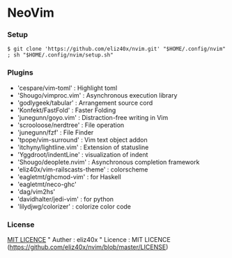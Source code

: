 NeoVim
====

### Setup
  
`
$ git clone 'https://github.com/eliz40x/nvim.git' "$HOME/.config/nvim" ; sh "$HOME/.config/nvim/setup.sh" 
`
### Plugins

- 'cespare/vim-toml'             :  Highlight toml
- 'Shougo/vimproc.vim'           :  Asynchronous execution library
- 'godlygeek/tabular'            :  Arrangement source cord
- 'Konfekt/FastFold'             :  Faster Folding
- 'junegunn/goyo.vim'            :  Distraction-free writing in Vim
- 'scrooloose/nerdtree'          :  File operation
- 'junegunn/fzf'                 :  File Finder
- 'tpope/vim-surround'           :  Vim text object addon
- 'itchyny/lightline.vim'        :  Extension of statusline
- 'Yggdroot/indentLine'          :  visualization of indent
- 'Shougo/deoplete.nvim'         :  Asynchronous completion framework
- 'eliz40x/vim-railscasts-theme' :  colorscheme
- 'eagletmt/ghcmod-vim'          :  for Haskell
- 'eagletmt/neco-ghc'
- 'dag/vim2hs'
- 'davidhalter/jedi-vim'         :  for python
- 'lilydjwg/colorizer'           :  colorize color code

### License
  
[MIT LICENCE](https://github.com/eliz40x/nvim/blob/master/LICENSE)
" Auther : eliz40x
" Licence : MIT LICENCE (https://github.com/eliz40x/nvim/blob/master/LICENSE)

